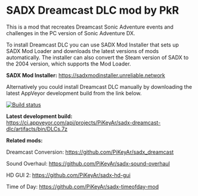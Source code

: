 # SADX Dreamcast DLC mod by PkR

This is a mod that recreates Dreamcast Sonic Adventure events and challenges in the PC version of Sonic Adventure DX.

To install Dreamcast DLC you can use SADX Mod Installer that sets up SADX Mod Loader and downloads the latest versions of mods automatically. The installer can also convert the Steam version of SADX to the 2004 version, which supports the Mod Loader. 

**SADX Mod Installer:** https://sadxmodinstaller.unreliable.network

Alternatively you could install Dreamcast DLC manually by downloading the latest AppVeyor development build from the link below.

[![Build status](https://ci.appveyor.com/api/projects/status/jxovcm95nyytvygo?svg=true)](https://ci.appveyor.com/project/PiKeyAr/sadx-dreamcast-dlc)

**Latest development build:** https://ci.appveyor.com/api/projects/PiKeyAr/sadx-dreamcast-dlc/artifacts/bin/DLCs.7z

**Related mods:**

Dreamcast Conversion: https://github.com/PiKeyAr/sadx_dreamcast

Sound Overhaul: https://github.com/PiKeyAr/sadx-sound-overhaul

HD GUI 2: https://github.com/PiKeyAr/sadx-hd-gui

Time of Day: https://github.com/PiKeyAr/sadx-timeofday-mod
